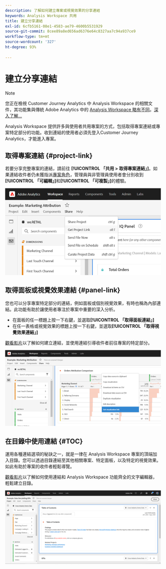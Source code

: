 ```yaml
---
description: 了解如何建立專案或視覺效果的分享連結
keywords: Analysis Workspace 共用
title: 建立分享連結
exl-id: 6cfb5161-08e1-4583-ae79-4600b5531929
source-git-commit: 8cee89a8ed656ad6376e64c8327aa7c94a937ce9
workflow-type: tm+mt
source-wordcount: '327'
ht-degree: 93%

---
```


# 建立分享連結

>[!NOTE]
>
>您正在檢視 Customer Journey Analytics 中 Analysis Workspace 的相關文件，其功能集與傳統 Adobe Analytics 中的 [Analysis Workspace 略有不同](https://experienceleague.adobe.com/docs/analytics/analyze/analysis-workspace/home.html?lang=zh-Hant)。[深入了解...](/help/getting-started/cja-aa.md)

Analysis Workspace 提供許多與使用者共用專案的方式，包括取得專案連結或專案特定部分的功能。收到連結的使用者必須先登入Customer Journey Analytics，才能進入專案。

## 取得專案連結 {#project-link}

若要分享完整專案的連結，請前往 **[!UICONTROL 「共用 > 取得專案連結」]**。如果連結收件者仍未獲指派[專案角色](https://experienceleague.adobe.com/docs/analytics/analyze/analysis-workspace/curate-share/share-projects.html?lang=zh-Hant)，管理員與非管理員使用者會分別收到&#x200B;**[!UICONTROL 「可編輯」]**&#x200B;和&#x200B;**[!UICONTROL 「可複製」]**&#x200B;的體驗。

![](assets/get-project-link.png)

## 取得面板或視覺效果連結 {#panel-link}

您也可以分享專案特定部分的連結，例如面板或個別視覺效果，有時也稱為內部連結。此功能有助於讓使用者專注於專案中重要的深入分析。

* 在面板的任一標題上按一下右鍵，並選取&#x200B;**[!UICONTROL 「取得面板連結」]**
* 在任一表格或視覺效果的標題上按一下右鍵，並選取&#x200B;**[!UICONTROL 「取得視覺效果連結」]**

[觀看影片](https://experienceleague.adobe.com/docs/analytics-learn/tutorials/analysis-workspace/visualizations/intra-linking-in-analysis-workspace.html?lang=zh-Hant)以了解如何建立連結，並使用連結引導收件者前往專案的特定部分。

![](assets/get-viz-link.png)

## 在目錄中使用連結 {#TOC}

運用各種連結選項的秘訣之一，就是一律在 Analysis Workspace 專案的頂端加入目錄。您可以透過目錄連結至其他相關專案、特定面板，以及特定的視覺效果。如此有助於專案的收件者輕鬆導覽。

[觀看影片](https://experienceleague.adobe.com/docs/analytics-learn/tutorials/analysis-workspace/navigating-workspace-projects/create-a-toc-in-analysis-workspace.html?lang=zh-Hant)以了解如何使用連結和 Analysis Workspace 功能齊全的文字編輯器，輕鬆建立目錄。

![](assets/toc.png)

